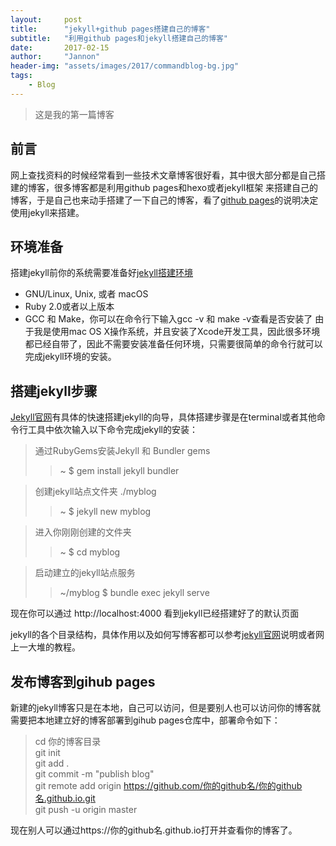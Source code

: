 ```yaml
---
layout:     post
title:      "jekyll+github pages搭建自己的博客"
subtitle:   "利用github pages和jekyll搭建自己的博客"
date:       2017-02-15
author:     "Jannon"
header-img: "assets/images/2017/commandblog-bg.jpg"
tags:
    - Blog
---
```


> 这是我的第一篇博客

## 前言  
网上查找资料的时候经常看到一些技术文章博客很好看，其中很大部分都是自己搭建的博客，很多博客都是利用github pages和hexo或者jekyll框架
来搭建自己的博客，于是自己也来动手搭建了一下自己的博客，看了[github pages](https://pages.github.com)的说明决定使用jekyll来搭建。

## 环境准备  
搭建jekyll前你的系统需要准备好[jekyll搭建环境](https://jekyllrb.com/docs/installation/#requirements/)
* GNU/Linux, Unix, 或者 macOS
* Ruby 2.0或者以上版本
* GCC 和 Make，你可以在命令行下输入gcc -v 和 make -v查看是否安装了
由于我是使用mac OS X操作系统，并且安装了Xcode开发工具，因此很多环境都已经自带了，因此不需要安装准备任何环境，只需要很简单的命令行就可以完成jekyll环境的安装。

## 搭建jekyll步骤  
[Jekyll官网](https://jekyllrb.com/docs/quickstart/)有具体的快速搭建jekyll的向导，具体搭建步骤是在terminal或者其他命令行工具中依次输入以下命令完成jekyll的安装：

> 通过RubyGems安装Jekyll 和 Bundler gems   
>> ~ $ gem install jekyll bundler  

> 创建jekyll站点文件夹 ./myblog  
>> ~ $ jekyll new myblog  

> 进入你刚刚创建的文件夹  
>> ~ $ cd myblog  

> 启动建立的jekyll站点服务   
>> ~/myblog $ bundle exec jekyll serve

现在你可以通过 http://localhost:4000 看到jekyll已经搭建好了的默认页面

jekyll的各个目录结构，具体作用以及如何写博客都可以参考[jekyll官网](https://jekyllrb.com)说明或者网上一大堆的教程。

## 发布博客到gihub pages

新建的jekyll博客只是在本地，自己可以访问，但是要别人也可以访问你的博客就需要把本地建立好的博客部署到gihub pages仓库中，部署命令如下：

> cd 你的博客目录  
> git init  
> git add .  
> git commit -m "publish blog"  
> git remote add origin https://github.com/你的github名/你的github名.github.io.git  
> git push -u origin master  

现在别人可以通过https://你的github名.github.io打开并查看你的博客了。
